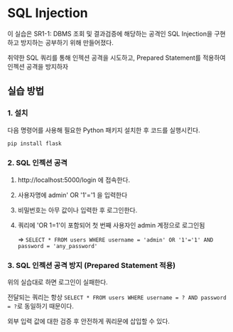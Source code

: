 # SQL Injection

이 실습은 SR1-1: DBMS 조회 및 결과검증에 해당하는 공격인 SQL Injection을 구현하고 방지하는 공부하기 위해 만들어졌다. 

취약한 SQL 쿼리를 통해 인젝션 공격을 시도하고, Prepared Statement를 적용하여 인젝션 공격을 방지하자

## 실습 방법
### 1. 설치
다음 명령어를 사용해 필요한 Python 패키지 설치한 후 코드를 실행시킨다. 
```bash
pip install flask
```

### 2. SQL 인젝션 공격
1. http://localhost:5000/login 에 접속한다. 
2. 사용자명에 admin' OR '1'='1  을 입력한다
3. 비밀번호는 아무 값이나 입력한 후 로그인한다. 
4. 쿼리에 'OR 1=1'이 포함되어 첫 번째 사용자인 admin 계정으로 로그인됨
   
    => ```SELECT * FROM users WHERE username = 'admin' OR '1'='1' AND password = 'any_password'```

### 3. SQL 인젝션 공격 방지 (Prepared Statement 적용)
위의 실습대로 하면 로그인이 실패한다. 

전달되는 쿼리는 항상
```SELECT * FROM users WHERE username = ? AND password = ?```로 동일하기 때문이다. 

외부 입력 값에 대한 검증 후 안전하게 쿼리문에 삽입할 수 있다. 

